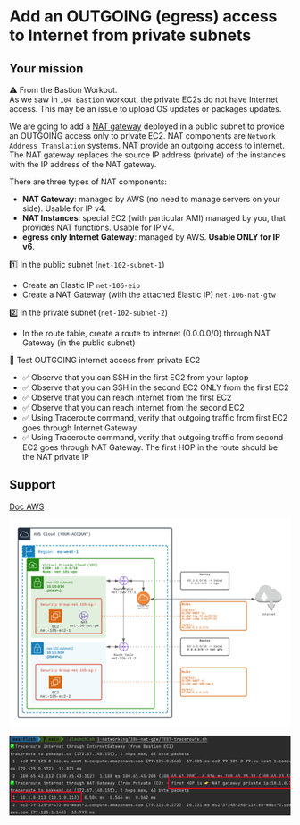 # Add an OUTGOING (egress) access to Internet from private subnets

## Your mission
⚠️ From the Bastion Workout.  
As we saw in `104 Bastion` workout, the private EC2s do not have Internet access. This may be an issue to upload OS updates or packages updates.

We are going to add a [NAT gateway](https://docs.aws.amazon.com/vpc/latest/userguide/vpc-nat-gateway.html) deployed in a public subnet to provide an OUTGOING access only to private EC2.
NAT components are ``Network Address Translation`` systems. NAT provide an outgoing access to internet. The NAT gateway replaces the source IP address (private) of the instances with the IP address of the NAT gateway.

There are three types of NAT components:
- **NAT Gateway**: managed by AWS (no need to manage servers on your side). Usable for IP v4.
- **NAT Instances**: special EC2 (with particular AMI) managed by you, that provides NAT functions. Usable for IP v4.
- **egress only Internet Gateway**: managed by AWS. **Usable ONLY for IP v6**.

1️⃣ In the public subnet (``net-102-subnet-1``)
- Create an Elastic IP `net-106-eip`
- Create a NAT Gateway (with the attached Elastic IP) `net-106-nat-gtw`

2️⃣ In the private subnet (``net-102-subnet-2``)
- In the route table, create a route to internet (0.0.0.0/0) through NAT Gateway (in the public subnet)

🏁 Test OUTGOING internet access from private EC2
- ✅ Observe that you can SSH in the first EC2 from your laptop
- ✅ Observe that you can SSH in the second EC2 ONLY from the first EC2
- ✅ Observe that you can reach internet from the first EC2
- ✅ Observe that you can reach internet from the second EC2
- ✅ Using Traceroute command, verify that outgoing traffic from first EC2 goes through Internet Gateway
- ✅ Using Traceroute command, verify that outgoing traffic from second EC2 goes through NAT Gateway. The first HOP in the route should be the NAT private IP

## Support

[Doc AWS](https://docs.aws.amazon.com/vpc/latest/userguide/vpc-nat.html)

![Image of VPC](./doc/106-nat-gtw.png)

![First Hop](./doc/nat-gateway-first-hop.png)

